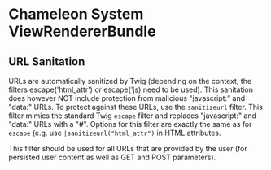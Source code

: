 # Chameleon System ViewRendererBundle

## URL Sanitation

URLs are automatically sanitized by Twig (depending on the context, the filters escape('html_attr') or escape('js) need
to be used). This sanitation does however NOT include protection from malicious "javascript:" and "data:" URLs. To
protect against these URLs, use the `sanitizeurl` filter. This filter mimics the standard Twig `escape` filter and
replaces "javascript:" and "data:" URLs with a "#". Options for this filter are exactly the same as for `escape` (e.g.
use `|sanitizeurl("html_attr")` in HTML attributes.

This filter should be used for all URLs that are provided by the user (for persisted user content as well as GET and
POST parameters).
